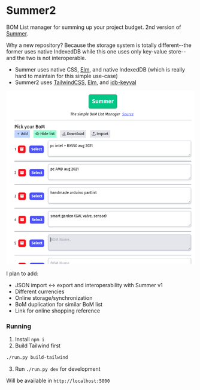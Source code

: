 # Summer2

BOM List manager for summing up your project budget. 2nd version of [Summer](https://github.com/vmasdani/summer).  

Why a new repository? Because the storage system is totally different--the former uses native IndexedDB while this one uses only key-value store--and the two is not interoperable.

- Summer uses native CSS, [Elm](https://elm-lang.org/), and native IndexedDB (which is really hard to maintain for this simple use-case)
- Summer2 uses [TailwindCSS](https://tailwindcss.com/), [Elm](https://elm-lang.org/), and [idb-keyval](https://github.com/jakearchibald/idb-keyval)

![summer2](summer2.png)

I plan to add:
- JSON import <-> export and interoperability with Summer v1
- Different currencies
- Online storage/synchronization
- BoM duplication for similar BoM list
- Link for online shopping reference

### Running
1. Install `npm i`
2. Build Tailwind first
```sh
./run.py build-tailwind
```
3. Run `./run.py dev` for development

Will be available in `http://localhost:5000`    
